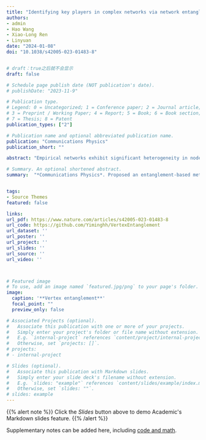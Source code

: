 ```yaml
---
title: "Identifying key players in complex networks via network entanglement"
authors:
- admin
- Hao Wang
- Xiao-Long Ren
- Linyuan
date: "2024-01-08"
doi: "10.1038/s42005-023-01483-8"


# draft：true之后就不会显示
draft: false

# Schedule page publish date (NOT publication's date).
# publishDate: "2023-11-9"

# Publication type.
# Legend: 0 = Uncategorized; 1 = Conference paper; 2 = Journal article;
# 3 = Preprint / Working Paper; 4 = Report; 5 = Book; 6 = Book section;
# 7 = Thesis; 8 = Patent
publication_types: ["2"]

# Publication name and optional abbreviated publication name.
publication: "Communications Physics"
publication_short: ""

abstract: "Empirical networks exhibit significant heterogeneity in node connections, resulting in a few vertices playing critical roles in various scenarios, including decision-making, viral marketing, and population immunization. Thus, identifying key vertices is a fundamental research problem in Network Science. In this paper, we introduce vertex entanglement (VE), an entanglement-based metric capable of quantifying the perturbations caused by individual vertices on spectral entropy, residing at the intersection of quantum information and network science. Our analytical analysis reveals that VE is closely related to network robustness and information transmission ability. As an application, VE offers an approach to the challenging problem of optimal network dismantling, and empirical experiments demonstrate its superiority over state-of-the-art algorithms. Furthermore, VE also contributes to the diagnosis of autism spectrum disorder (ASD), with significant distinctions in hub disruption indices based on VE between ASD and typical controls, promising a diagnostic role for VE in ASD assessment."

# Summary. An optional shortened abstract.
summary:  "*Communications Physics*. Proposed an entanglement-based metric - vertex entanglement (VE) - quantifying local perturbations on spectral entropy, with superior applications in network dismantling and brain network analysis."


tags:
- Source Themes
featured: false

links:
url_pdf: https://www.nature.com/articles/s42005-023-01483-8
url_code: https://github.com/Yiminghh/VertexEntanglement
url_dataset: ''
url_poster: ''
url_project: ''
url_slides: ''
url_source: ''
url_video: ''



# Featured image
# To use, add an image named `featured.jpg/png` to your page's folder. 
image:
  caption: '**Vertex entanglement**'
  focal_point: ""
  preview_only: false

# Associated Projects (optional).
#   Associate this publication with one or more of your projects.
#   Simply enter your project's folder or file name without extension.
#   E.g. `internal-project` references `content/project/internal-project/index.md`.
#   Otherwise, set `projects: []`.
# projects:
# - internal-project

# Slides (optional).
#   Associate this publication with Markdown slides.
#   Simply enter your slide deck's filename without extension.
#   E.g. `slides: "example"` references `content/slides/example/index.md`.
#   Otherwise, set `slides: ""`.
# slides: example
---
```


{{% alert note %}}
Click the *Slides* button above to demo Academic's Markdown slides feature.
{{% /alert %}}

Supplementary notes can be added here, including [code and math](xx).
